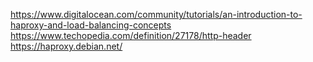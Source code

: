 https://www.digitalocean.com/community/tutorials/an-introduction-to-haproxy-and-load-balancing-concepts
https://www.techopedia.com/definition/27178/http-header
https://haproxy.debian.net/
